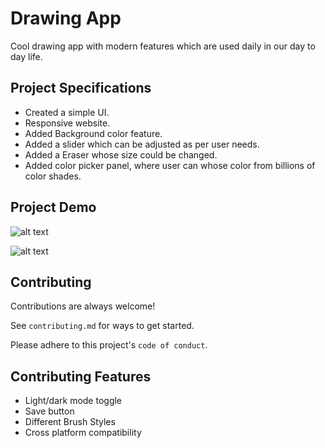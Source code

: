 
# Drawing App

Cool drawing app with modern features which are used daily in our day to day life.


## Project Specifications

- Created a simple UI.
- Responsive website.
- Added Background color feature.
- Added a slider which can be adjusted as per user needs.
- Added a Eraser whose size could be changed.
- Added color picker panel, where user can whose color from billions of color shades.


## Project Demo

![alt text](https://github.com/saikatdgp2001/hacktoberfest2022-1/blob/main/Drawing_app/images/2.jpg)

![alt text](https://github.com/saikatdgp2001/hacktoberfest2022-1/blob/main/Drawing_app/images/updated_drawingapp.jpg)

## Contributing

Contributions are always welcome!

See `contributing.md` for ways to get started.

Please adhere to this project's `code of conduct`.


## Contributing Features

- Light/dark mode toggle
- Save button
- Different Brush Styles
- Cross platform compatibility

